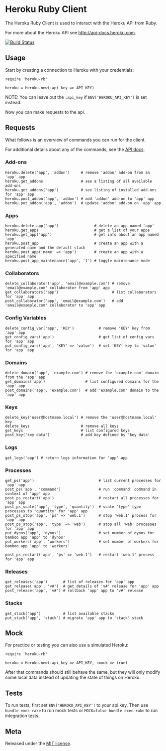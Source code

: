 Heroku Ruby Client
==================

The Heroku Ruby Client is used to interact with the Heroku API from Ruby.

For more about the Heroku API see <http://api-docs.heroku.com>.

[![Build Status](https://secure.travis-ci.org/heroku/heroku.rb.png)](https://secure.travis-ci.org/heroku/heroku.rb)

Usage
-----

Start by creating a connection to Heroku with your credentials:

    require 'heroku-rb'

    heroku = Heroku.new(:api_key => API_KEY)

NOTE: You can leave out the `:api_key` if `ENV['HEROKU_API_KEY']` is set instead.

Now you can make requests to the api.

Requests
--------

What follows is an overview of commands you can run for the client.

For additional details about any of the commands, see the [API docs](http://api-docs.heroku.com).

### Add-ons

    heroku.delete('app', 'addon')     # remove 'addon' add-on from an 'app' app
    heroku.get_addons                 # see a listing of all available add-ons
    heroku.get_addons('app')          # see listing of installed add-ons for 'app' app
    heroku.post_addon('app', 'addon') # add 'addon' add-on to 'app' app
    heroku.put_addon('app', 'addon')  # update 'addon' add-on on 'app' app

### Apps

    heroku.delete_app('app')                # delete an app named 'app'
    heroku.get_apps                         # get a list of your apps
    heroku.get_app('app')                   # get info about an app named 'app'
    heroku.post_app                         # create an app with a generated name and the default stack
    heroku.post_app('name' => 'app')        # create an app with a specified name
    heroku.post_app_maintenance('app', '1') # toggle maintenance mode

### Collaborators

    delete_collaborator('app', 'email@example.com') # remove 'email@example.com' collaborator from 'app' app
    get_collaborators('app')                        # list collaborators for 'app' app
    post_collaborator('app', 'email@example.com')   # add 'email@example.com' collaborator to 'app' app

### Config Variables

    delete_config_var('app', 'KEY')           # remove 'KEY' key from 'app' app
    get_config_vars('app')                    # get list of config vars for 'app' app
    put_config_vars('app', 'KEY' => 'value')  # set 'KEY' key to 'value' for 'app' app

### Domains

    delete_domain('app', 'example.com') # remove the 'example.com' domain from the 'app' app
    get_domains('app')                  # list configured domains for the 'app' app
    post_domains('app', 'example.com')  # add 'example.com' domain to the 'app' app

### Keys

    delete_key('user@hostname.local') # remove the 'user@hostname.local' key
    delete_keys                       # remove all keys
    get_keys                          # list configured keys
    post_key('key data')              # add key defined by 'key data'

### Logs

    get_logs('app') # return logs information for 'app' app

### Processes

    get_ps('app')                             # list current processes for 'app' app
    post_ps('app', 'command')                 # run 'command' command in context of 'app' app
    post_ps_restart('app')                    # restart all processes for 'app' app
    post_ps_scale('app', 'type', 'quantity')  # scale 'type' type processes to 'quantity' for 'app' app
    post_ps_stop('app', 'ps' => 'web.1')      # stop 'web.1' process for 'app' app
    post_ps_stop('app', 'type' => 'web')      # stop all 'web' processes for 'app' app
    put_dynos('app', 'dynos')                 # set number of dynos for bamboo app 'app' to 'dynos'
    put_workers('app', 'workers')             # set number of workers for bamboo app 'app' to 'workers'

    post_ps_restart('app', 'ps' => 'web.1')   # restart 'web.1' process for 'app' app

### Releases

    get_releases('app')       # list of releases for 'app' app
    get_release('app', 'v#')  # get details of 'v#' release for 'app' app
    post_release('app', 'v#') # rollback 'app' app to 'v#' release

### Stacks

    get_stack('app')          # list available stacks
    put_stack('app', 'stack') # migrate 'app' app to 'stack' stack


Mock
----

For practice or testing you can also use a simulated Heroku:

    require 'heroku-rb'

    heroku = Heroku.new(:api_key => API_KEY, :mock => true)

After that commands should still behave the same, but they will only modify some local data instead of updating the state of things on Heroku.

Tests
-----

To run tests, first set `ENV['HEROKU_API_KEY']` to your api key.  Then use `bundle exec rake` to run mock tests or `MOCK=false bundle exec rake` to run integration tests.

Meta
----

Released under the [MIT license](http://www.opensource.org/licenses/mit-license.php).
